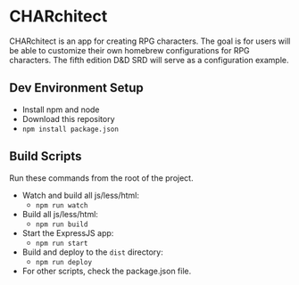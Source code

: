 # CHARchitect
CHARchitect is an app for creating RPG characters. The goal is for users will be able to customize their own homebrew configurations for RPG characters. The fifth edition D&amp;D SRD will serve as a configuration example.


## Dev Environment Setup
- Install npm and node
- Download this repository
- `npm install package.json`


## Build Scripts
Run these commands from the root of the project.
- Watch and build all js/less/html:
    - `npm run watch`
- Build all js/less/html:
    - `npm run build`
- Start the ExpressJS app:
    - `npm run start`
- Build and deploy to the `dist` directory:
    - `npm run deploy`
- For other scripts, check the package.json file.
